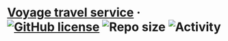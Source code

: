 # [Voyage travel service](https://creativerusbear.github.io/voyage/) &middot; [![GitHub license](https://img.shields.io/badge/license-MIT-green.svg)](https://github.com/CreativeRusBear/Voyage-travel-service/blob/master/LICENSE) ![Repo size](https://img.shields.io/github/repo-size/CreativeRusBear/Voyage-travel-service.svg) ![Activity](https://img.shields.io/github/commit-activity/m/CreativeRusBear/Voyage-travel-service.svg)

